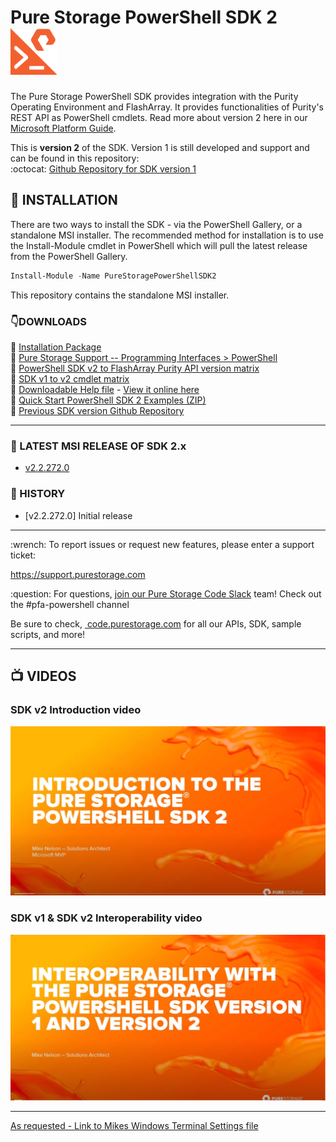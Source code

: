 
# Pure Storage PowerShell SDK 2 &nbsp;&nbsp;&nbsp;&nbsp; <img src="/images/pure_powershell_sdk.png">


The Pure Storage PowerShell SDK provides integration with the Purity Operating Environment and FlashArray. It provides functionalities of Purity's REST API as PowerShell cmdlets. Read more about version 2 here in our [Microsoft Platform Guide](https://support.purestorage.com/Solutions/Microsoft_Platform_Guide/a_Windows_PowerShell).

This is __version 2__ of the SDK. Version 1 is still developed and support and can be found in this repository:<br>
:octocat: [Github Repository for SDK version 1](https://www.github.com/PureStorage-Connect/PowerShellSDK)

## :floppy_disk: INSTALLATION
There are two ways to install the SDK - via the PowerShell Gallery, or a standalone MSI installer. The recommended method for installation is to use the Install-Module cmdlet in PowerShell which will pull the latest release from the PowerShell Gallery.
```powershell
Install-Module -Name PureStoragePowerShellSDK2
```
This repository contains the standalone MSI installer.

### :point_down:DOWNLOADS
:small_orange_diamond: [Installation Package](https://github.com/PureStorage-Connect/PowerShellSDK2/blob/master/PurePowerShellSDKInstaller.msi)<br>
:small_orange_diamond: [Pure Storage Support -- Programming Interfaces > PowerShell](https://support.purestorage.com/Solutions/Microsoft_Platform_Guide/a_Windows_PowerShell)<br>
:small_orange_diamond: [PowerShell SDK v2 to FlashArray Purity API version matrix](https://github.com/PureStorage-Connect/PowerShellSDK2/blob/master/Pure_SDKv2-Purity_APIs_Matrix.csv)<br>
:small_orange_diamond: [SDK v1 to v2 cmdlet matrix](https://github.com/PureStorage-Connect/PowerShellSDK2/blob/master/Pure_Storage_PowerShell_SDK_v1_to_V2_cmdlet_Matrix.pdf)<br>
:small_orange_diamond: [Downloadable Help file](https://github.com/PureStorage-Connect/PowerShellSDK2/blob/master/PureStoragePowerShellSDK2-Help.html) - [View it online here](https://htmlpreview.github.io/?https://github.com/PureStorage-Connect/PowerShellSDK2/blob/master/PureStoragePowerShellSDK2-Help.html)<br>
:small_orange_diamond: [Quick Start PowerShell SDK 2 Examples (ZIP)](https://github.com/PureStorage-Connect/PowerShellSDK2/blob/master/SDK2-Examples.zip)<br>
:small_orange_diamond: [Previous SDK version Github Repository](https://www.github.com/PureStorage-Connect/PowerShellSDK)

<!-- wp:separator -->
<hr class="wp-block-separator"/>
<!-- /wp:separator -->

### :rocket: LATEST MSI RELEASE OF SDK 2.x
* [v2.2.272.0](https://github.com/PureStorage-Connect/PowerShellSDK/releases/tag/v1.17.3)

### :date: HISTORY
* [v2.2.272.0] Initial release


<!-- wp:separator -->
<hr class="wp-block-separator"/>
<!-- /wp:separator -->

<!-- wp:paragraph -->
<p> :wrench: To report issues or request new features, please enter a support ticket:</em></p>
<!-- /wp:paragraph -->

<!-- wp:paragraph -->
<p><a href="https://support.purestorage.com">https://support.purestorage.com</a></p>
<!-- /wp:paragraph -->

<!-- wp:paragraph -->
<p> :question: For questions,&nbsp;<a href="https://codeinvite.purestorage.com/">join our Pure Storage Code Slack</a>&nbsp;team! Check out the #pfa-powershell channel</p>
<!-- /wp:paragraph -->

<!-- wp:paragraph -->
<p>Be sure to check,&nbsp;<a href="https://code.purestorage.com/"> code.purestorage.com</a> for all our APIs, SDK, sample scripts, and more!</p>
<!-- /wp:paragraph -->

<!-- wp:separator -->
<hr class="wp-block-separator"/>
<!-- /wp:separator -->

## :tv: VIDEOS
### SDK v2 Introduction video <br>
[![](/images/introv2.png)](http://www.youtube.com/watch?v=WHJbojMHy8M "Pure PowerShell SDK v2")
<br>
### SDK v1 & SDK v2 Interoperability video <br>
[![](/images/interop.png)](http://www.youtube.com/watch?v=R7rYRl7feGM "Pure PowerShell SDK v2")

<!-- wp:separator -->
<hr class="wp-block-separator"/>
<!-- /wp:separator -->

[As requested - Link to Mikes Windows Terminal Settings file](https://github.com/mikenelson-io/MSTerminal)


